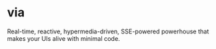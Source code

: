 # via
Real-time, reactive, hypermedia-driven, SSE-powered powerhouse that makes your UIs alive with minimal code.
